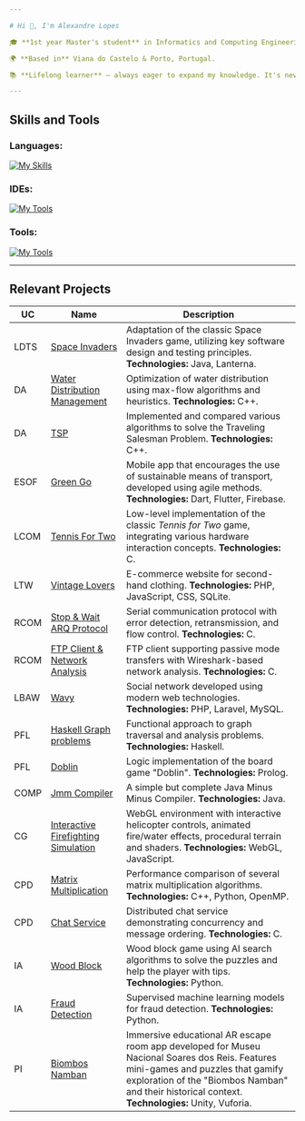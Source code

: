 ```yaml
---

# Hi 👋, I'm Alexandre Lopes

🎓 **1st year Master's student** in Informatics and Computing Engineering at [FEUP](https://sigarra.up.pt/feup/pt/web_page.inicial).

🌍 **Based in** Viana do Castelo & Porto, Portugal.

📚 **Lifelong learner** – always eager to expand my knowledge. It's never too late to learn something new!

---
```


## Skills and Tools
### Languages:
[![My Skills](https://skillicons.dev/icons?i=c,cpp,css,html,php,javascript,dart,py,sqlite,java,PHP&theme=dark)](https://skillicons.dev)

### IDEs:
[![My Tools](https://skillicons.dev/icons?i=vscode,clion,idea&theme=dark)](https://skillicons.dev)

### Tools:
[![My Tools](https://skillicons.dev/icons?i=flutter,firebase,gradle,git,github,gitlab,gherkin,figma&theme=dark)](https://skillicons.dev)

---
## Relevant Projects
| UC   | Name           | Description                                                                                                               |
|------|----------------|---------------------------------------------------------------------------------------------------------------------------|
| LDTS | [Space Invaders](https://github.com/AlexL534/Space_Invaders-LDTS) | Adaptation of the classic Space Invaders game, utilizing key software design and testing principles. **Technologies:** Java, Lanterna. |
| DA | [Water Distribution Management](https://github.com/AlexL534/DA-project1) | Optimization of water distribution using max-flow algorithms and heuristics. **Technologies:** C++. |
| DA | [TSP](https://github.com/AlexL534/da_project2) | Implemented and compared various algorithms to solve the Traveling Salesman Problem. **Technologies:** C++. |
| ESOF | [Green Go](https://github.com/AlexL534/Green_Go-ESOF) | Mobile app that encourages the use of sustainable means of transport, developed using agile methods. **Technologies:** Dart, Flutter, Firebase. |
| LCOM | [Tennis For Two](https://github.com/AlexL534/Tennis_For_Two-LCOM) | Low-level implementation of the classic *Tennis for Two* game, integrating various hardware interaction concepts. **Technologies:** C. |
| LTW | [Vintage Lovers](https://github.com/AlexL534/Vintage_Lovers-LTW) | E-commerce website for second-hand clothing. **Technologies:** PHP, JavaScript, CSS, SQLite. |
| RCOM | [Stop & Wait ARQ Protocol](https://github.com/AlexL534/rcom-lab1-link-layer) | Serial communication protocol with error detection, retransmission, and flow control. **Technologies:** C. |
| RCOM | [FTP Client & Network Analysis](https://github.com/AlexL534/rcom-lab2-ftp) | FTP client supporting passive mode transfers with Wireshark-based network analysis. **Technologies:** C. |
| LBAW | [Wavy](https://github.com/AlexL534/Wavy-LBAW) | Social network developed using modern web technologies. **Technologies:** PHP, Laravel, MySQL. |
| PFL | [Haskell Graph problems](https://github.com/AlexL534/haskell-road-network-PFL) | Functional approach to graph traversal and analysis problems. **Technologies:** Haskell. |
| PFL | [Doblin](https://github.com/AlexL534/Doblin-PFL) | Logic implementation of the board game "Doblin". **Technologies:** Prolog. |
| COMP | [Jmm Compiler](https://github.com/AlexL534/jmm-compiler) | A simple but complete Java Minus Minus Compiler. **Technologies:** Java. |
| CG | [Interactive Firefighting Simulation](https://github.com/AlexL534/webgl-project-cg) | WebGL environment with interactive helicopter controls, animated fire/water effects, procedural terrain and shaders. **Technologies:** WebGL, JavaScript. |
| CPD | [Matrix Multiplication](https://github.com/AlexL534/matrix-multiplication-cpd) | Performance comparison of several matrix multiplication algorithms. **Technologies:** C++, Python, OpenMP. |
| CPD | [Chat Service](https://github.com/AlexL534/chat-service-cpd) | Distributed chat service demonstrating concurrency and message ordering. **Technologies:** C. |
| IA | [Wood Block](https://github.com/AlexL534/Wood-Block-IA) | Wood block game using AI search algorithms to solve the puzzles and help the player with tips. **Technologies:** Python. |
| IA | [Fraud Detection](https://github.com/AlexL534/Fraud-Detection-IA) | Supervised machine learning models for fraud detection. **Technologies:** Python. |
| PI | [Biombos Namban](https://github.com/up202207553/PE27) | Immersive educational AR escape room app developed for Museu Nacional Soares dos Reis. Features mini-games and puzzles that gamify exploration of the "Biombos Namban" and their historical context. **Technologies:** Unity, Vuforia. |

